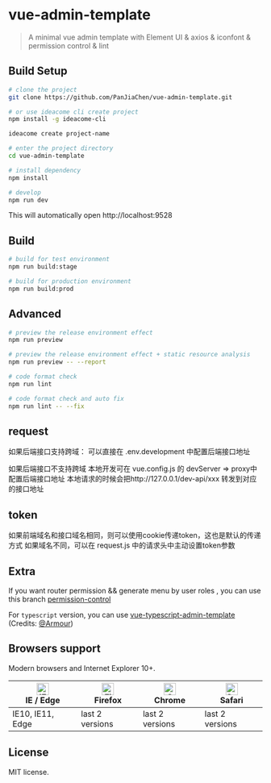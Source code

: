 # vue-admin-template

> A minimal vue admin template with Element UI & axios & iconfont & permission control & lint

## Build Setup


```bash
# clone the project
git clone https://github.com/PanJiaChen/vue-admin-template.git

# or use ideacome cli create project 
npm install -g ideacome-cli

ideacome create project-name

# enter the project directory
cd vue-admin-template

# install dependency
npm install

# develop
npm run dev
```

This will automatically open http://localhost:9528

## Build

```bash
# build for test environment
npm run build:stage

# build for production environment
npm run build:prod
```

## Advanced

```bash
# preview the release environment effect
npm run preview

# preview the release environment effect + static resource analysis
npm run preview -- --report

# code format check
npm run lint

# code format check and auto fix
npm run lint -- --fix
```


## request
如果后端接口支持跨域：
可以直接在 .env.development 中配置后端接口地址

如果后端接口不支持跨域
本地开发可在 vue.config.js 的 devServer => proxy中配置后端接口地址
本地请求的时候会把http://127.0.0.1/dev-api/xxx 转发到对应的接口地址


## token
如果前端域名和接口域名相同，则可以使用cookie传递token，这也是默认的传递方式
如果域名不同，可以在 request.js 中的请求头中主动设置token参数


## Extra

If you want router permission && generate menu by user roles , you can use this branch [permission-control](https://github.com/PanJiaChen/vue-admin-template/tree/permission-control)

For `typescript` version, you can use [vue-typescript-admin-template](https://github.com/Armour/vue-typescript-admin-template) (Credits: [@Armour](https://github.com/Armour))


## Browsers support

Modern browsers and Internet Explorer 10+.

| [<img src="https://raw.githubusercontent.com/alrra/browser-logos/master/src/edge/edge_48x48.png" alt="IE / Edge" width="24px" height="24px" />](http://godban.github.io/browsers-support-badges/)</br>IE / Edge | [<img src="https://raw.githubusercontent.com/alrra/browser-logos/master/src/firefox/firefox_48x48.png" alt="Firefox" width="24px" height="24px" />](http://godban.github.io/browsers-support-badges/)</br>Firefox | [<img src="https://raw.githubusercontent.com/alrra/browser-logos/master/src/chrome/chrome_48x48.png" alt="Chrome" width="24px" height="24px" />](http://godban.github.io/browsers-support-badges/)</br>Chrome | [<img src="https://raw.githubusercontent.com/alrra/browser-logos/master/src/safari/safari_48x48.png" alt="Safari" width="24px" height="24px" />](http://godban.github.io/browsers-support-badges/)</br>Safari |
| --------- | --------- | --------- | --------- |
| IE10, IE11, Edge| last 2 versions| last 2 versions| last 2 versions

## License

MIT license.
